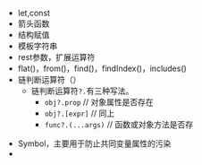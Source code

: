 * let,const
* 箭头函数
* 结构赋值
* 模板字符串
* rest参数，扩展运算符
* flat()，from()，find()，findIndex()，includes()
* 链判断运算符（）
	* 链判断运算符`?.`有三种写法。
		-   `obj?.prop` // 对象属性是否存在
		-   `obj?.[expr]` // 同上
		-   `func?.(...args)` // 函数或对象方法是否存
- Symbol，主要用于防止共同变量属性的污染
- 